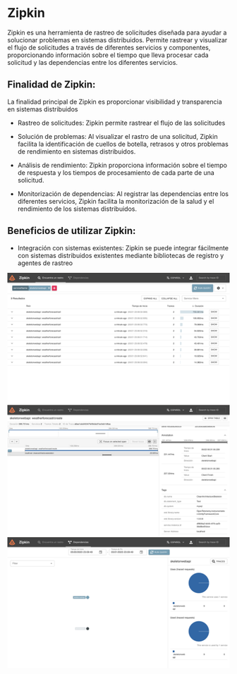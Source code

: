 # Zipkin


Zipkin es una herramienta de rastreo de solicitudes diseñada para ayudar a solucionar problemas en sistemas distribuidos. Permite rastrear y visualizar el flujo de solicitudes a través de diferentes servicios y componentes, proporcionando información sobre el tiempo que lleva procesar cada solicitud y las dependencias entre los diferentes servicios.

## Finalidad de Zipkin:
La finalidad principal de Zipkin es proporcionar visibilidad y transparencia en sistemas distribuidos

- Rastreo de solicitudes: Zipkin permite rastrear el flujo de las solicitudes

- Solución de problemas: Al visualizar el rastro de una solicitud, Zipkin facilita la identificación de cuellos de botella, retrasos y otros problemas de rendimiento en sistemas distribuidos.

- Análisis de rendimiento: Zipkin proporciona información sobre el tiempo de respuesta y los tiempos de procesamiento de cada parte de una solicitud.

- Monitorización de dependencias: Al registrar las dependencias entre los diferentes servicios, Zipkin facilita la monitorización de la salud y el rendimiento de los sistemas distribuidos.

## Beneficios de utilizar Zipkin:

- Integración con sistemas existentes: Zipkin se puede integrar fácilmente con sistemas distribuidos existentes mediante bibliotecas de registro y agentes de rastreo


![alt](./img/ZipkinListaRequest.png)
![alt](./img/ZipkinTransaccion.png)
![alt](./img/ZipkinDependencias.png)